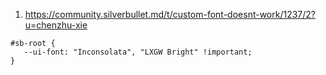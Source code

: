 1. https://community.silverbullet.md/t/custom-font-doesnt-work/1237/2?u=chenzhu-xie

```space-style
#sb-root {
   --ui-font: "Inconsolata", "LXGW Bright" !important;
}
```
